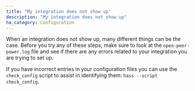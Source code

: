 ```yaml
---
title: "My integration does not show up"
description: "My integration does not show up"
ha_category: Configuration
---
```


When an integration does not show up, many different things can be the case. Before you try any of these steps, make sure to look at the `open-peer-power.log` file and see if there are any errors related to your integration you are trying to set up.

If you have incorrect entries in your configuration files you can use the `check_config` script to assist in identifying them: `hass --script check_config`.
